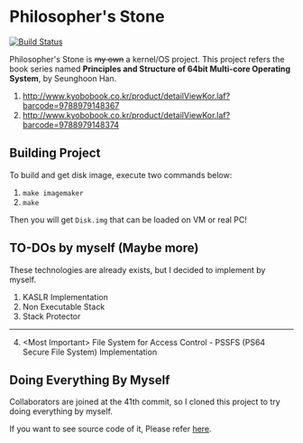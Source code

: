 # Philosopher's Stone

[![Build Status](https://travis-ci.com/0x00000FF/philosophers-stone.svg?branch=master)](https://travis-ci.com/0x00000FF/philosophers-stone)

Philosopher's Stone is ~~my own~~ a kernel/OS project.
This project refers the book series named **Principles and Structure of 64bit Multi-core Operating System**, by Seunghoon Han.
 1. http://www.kyobobook.co.kr/product/detailViewKor.laf?barcode=9788979148367
 2. http://www.kyobobook.co.kr/product/detailViewKor.laf?barcode=9788979148374 

## Building Project
To build and get disk image, execute two commands below:

1. `make imagemaker`
2. `make`

Then you will get `Disk.img` that can be loaded on VM or real PC!

## TO-DOs by myself (Maybe more)
These technologies are already exists, but I decided to implement by myself.
 1. KASLR Implementation
 2. Non Executable Stack
 3. Stack Protector
 ---
 4. \<Most Important\> File System for Access Control - PSSFS (PS64 Secure File System) Implementation

 ## Doing Everything By Myself
 Collaborators are joined at the 41th commit, so I cloned this project to try doing everything by myself.

 If you want to see source code of it, Please refer [here](https://github.com/0x00000FF/philosophers-stone-self).
